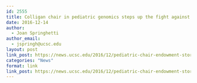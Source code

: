 ```yaml
---
id: 2555
title: Colligan chair in pediatric genomics steps up the fight against childhood diseases
date: 2016-12-14
author:
  - Joan Springhetti
author_email:
  - jspringh@ucsc.edu
layout: post
link_post: https://news.ucsc.edu/2016/12/pediatric-chair-endowment-story.html
categories: "News"
format: link
link_post: https://news.ucsc.edu/2016/12/pediatric-chair-endowment-story.html
---
```

